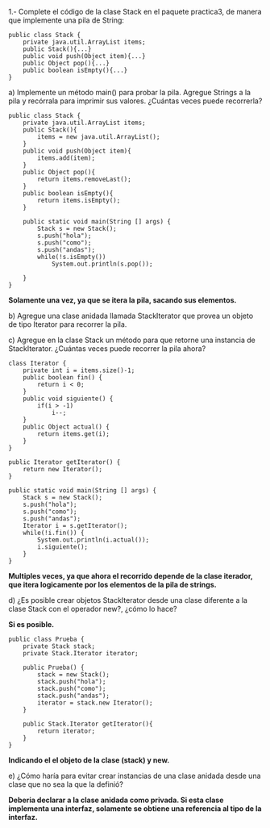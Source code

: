 1.- Complete el código de la clase Stack en el paquete practica3, de manera que implemente una pila de String:

```
public class Stack {
	private java.util.ArrayList items;
	public Stack(){...}
	public void push(Object item){...}
	public Object pop(){...}
	public boolean isEmpty(){...}
}
```

a) Implemente un método main() para probar la pila. Agregue Strings a la pila y recórrala para imprimir sus valores. ¿Cuántas veces puede recorrerla?

```
public class Stack {
	private java.util.ArrayList items;
	public Stack(){
		items = new java.util.ArrayList();
	}
	public void push(Object item){
		items.add(item);
	}
	public Object pop(){
		return items.removeLast();
	}
	public boolean isEmpty(){
		return items.isEmpty();
	}
	
	public static void main(String [] args) {
		Stack s = new Stack();
		s.push("hola");
		s.push("como");
		s.push("andas");
		while(!s.isEmpty())
			System.out.println(s.pop());

	}
}
```

__Solamente una vez, ya que se itera la pila, sacando sus elementos.__

b) Agregue una clase anidada llamada StackIterator que provea un objeto de tipo Iterator para recorrer la pila.


c) Agregue en la clase Stack un método para que retorne una instancia de StackIterator. ¿Cuántas veces puede recorrer la pila ahora?

```
class Iterator {
	private int i = items.size()-1;
	public boolean fin() {
		return i < 0;
	}
	public void siguiente() {
		if(i > -1) 
			i--; 
	}
	public Object actual() {
		return items.get(i);
	}
}

public Iterator getIterator() {
	return new Iterator();
}
	
public static void main(String [] args) {
	Stack s = new Stack();
	s.push("hola");
	s.push("como");
	s.push("andas");
	Iterator i = s.getIterator();
	while(!i.fin()) {
		System.out.println(i.actual());
		i.siguiente();
	}
}
```

__Multiples veces, ya que ahora el recorrido depende de la clase iterador, que itera logicamente por los elementos de la pila de strings.__

d) ¿Es posible crear objetos StackIterator desde una clase diferente a la clase Stack con el operador new?, ¿cómo lo hace?

__Si es posible.__

```
public class Prueba {
	private Stack stack;
	private Stack.Iterator iterator;
	
	public Prueba() {
		stack = new Stack();
		stack.push("hola");
		stack.push("como");
		stack.push("andas");
		iterator = stack.new Iterator();
	}
	
	public Stack.Iterator getIterator(){
		return iterator;
	}
}
```

__Indicando el el objeto de la clase (stack) y new.__

e) ¿Cómo haría para evitar crear instancias de una clase anidada desde una clase que no sea la que la definió?

__Deberia declarar a la clase anidada como privada. Si esta clase implementa una interfaz, solamente se obtiene una referencia al tipo de la interfaz.__